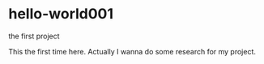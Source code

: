 # hello-world001
the first project

This the first time here. Actually I wanna do some research for my project.
